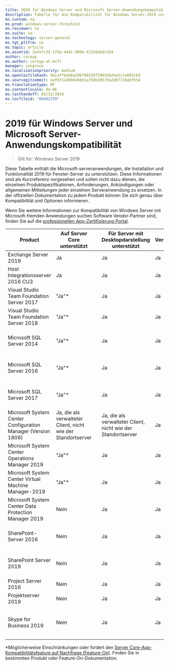 ```yaml
---
title: 2019 für Windows Server und Microsoft Server-Anwendungskompatibilität
description: Tabelle für die Kompatibilität für Windows Server-2019 und Microsoft-serveranwendungen
ms.custom: na
ms.prod: windows-server-threshold
ms.reviewer: na
ms.suite: na
ms.technology: server-general
ms.tgt_pltfrm: na
ms.topic: article
ms.assetid: 2afe7c32-1fda-4441-989b-4115dabdcd34
author: coreyp
ms.author: coreyp-at-msft
manager: jasgroce
ms.localizationpriority: medium
ms.openlocfilehash: 8dcaff6ab8a296790158f59035bd4a5c1a093cbd
ms.sourcegitcommit: eaf071249b6eb6b1a758b38579a2d87710abfb54
ms.translationtype: MT
ms.contentlocale: de-DE
ms.lasthandoff: 05/31/2019
ms.locfileid: "66442370"
---
```

# <a name="windows-server-2019-and-microsoft-server-application-compatibility"></a>2019 für Windows Server und Microsoft Server-Anwendungskompatibilität

>Gilt für: Windows Server 2019

Diese Tabelle enthält die Microsoft-serveranwendungen, die Installation und Funktionalität 2019 für Fenster-Server zu unterstützen. Diese Informationen sind als Kurzreferenz vorgesehen und sollen nicht dazu dienen, die einzelnen Produktspezifikationen, Anforderungen, Ankündigungen oder allgemeinen Mitteilungen jeder einzelnen Serveranwendung zu ersetzen. In der offiziellen Dokumentation zu jedem Produkt können Sie sich genau über Kompatibilität und Optionen informieren.

Wenn Sie weitere Informationen zur Kompatibilität von Windows Server mit Microsoft-fremden Anwendungen suchen Software Vendor-Partner sind, finden Sie auf die [professionellen App-Zertifizierung Portal](https://commercialappcertification.microsoft.com/).

| **Product**                                                  | **Auf Server Core unterstützt**             |   | **Für Server mit Desktopdarstellung unterstützt** | **Veröffentlicht?** |   | **Weblink Produkt**                                                                                                                                                                                                                                                                                                                                                                                                                                                                             |
|--------------------------------------------------------------|------------------------------------------|---|-------------------------------------------------|---------------|---|--------------------------------------------------------------------------------------------------------------------------------------------------------------------------------------------------------------------------------------------------------------------------------------------------------------------------------------------------------------------------------------------------------------------------------------------------------------------------------------------------|
| Exchange Server 2019                                         | Ja                                      |   | Ja                                             | Ja           |   | [Systemanforderungen für Exchange Server](https://docs.microsoft.com/Exchange/plan-and-deploy/system-requirements?view=exchserver-2019)                                                                        |
| Host Integrationsserver 2016 CU3                            | Ja                                      |   | Ja                                             | Ja            |   | [Systemanforderungen für Host Integration Server](https://docs.microsoft.com/host-integration-server/install-and-config-guides/system-requirements)                                                            |
| Visual Studio Team Foundation Server 2017                    | "Ja"\*                                    |   | Ja                                             | Ja           |   | [Team Foundation Server 2017](https://docs.microsoft.com/tfs/server/requirements?view=vsts)                                                                                                                |
| Visual Studio Team Foundation Server 2018                    | "Ja"\*                                    |   | Ja                                             | Ja           |   | [Team Foundation Server 2018](https://docs.microsoft.com/tfs/server/requirements?view=vsts)                                                                                                                  |
| Microsoft SQL Server 2014                                    | "Ja"\*                                    |   | Ja                                             | Ja           |   | [Hardware- und Softwareanforderungen zum Installieren von SQLServer 2014](https://docs.microsoft.com/sql/sql-server/install/hardware-and-software-requirements-for-installing-sql-server?view=sql-server-2014)   |
| Microsoft SQL Server 2016                                    | "Ja"\*                                    |   | Ja                                             | Ja           |   | [Hardware- und Softwareanforderungen zum Installieren von SQLServer 2016](https://docs.microsoft.com/sql/sql-server/install/hardware-and-software-requirements-for-installing-sql-server?view=sql-server-2016)   |
| Microsoft SQL Server 2017                                    | "Ja"\*                                    |   | Ja                                             | Ja           |   | [Hardware- und Softwareanforderungen zum Installieren von SQLServer 2017](https://docs.microsoft.com/sql/sql-server/install/hardware-and-software-requirements-for-installing-sql-server?view=sql-server-2017) |
| Microsoft System Center Configuration Manager (Version 1806) | Ja, die als verwalteter Client, nicht wie der Standortserver |   | Ja, die als verwalteter Client, nicht wie der Standortserver        | Ja           |   | [Was ist neu in Version 1806 von System Center Configuration Manager](https://docs.microsoft.com/sccm/core/plan-design/changes/whats-new-in-version-1806)                                                    |
| Microsoft System Center Operations Manager 2019              | "Ja"\*                                    |   | Ja                                             | Ja           |   | [Systemanforderungen für System Center Operations Manager](https://docs.microsoft.com/system-center/scom/plan-system-requirements)                                                                                                      |
| Microsoft System Center Virtual Machine Manager-2019         | "Ja"\*                                    |   | Ja                                             | Ja           |   | [Systemanforderungen für System Center Virtual Machine Manager](https://docs.microsoft.com/system-center/vmm/system-requirements)                                                                                                      |
| Microsoft System Center Data Protection Manager 2019         | Nein                                       |   | Ja                                             | Ja           |   | [Vorbereiten der Umgebung für System Center Data Protection Manager](https://docs.microsoft.com/system-center/dpm/prepare-environment-for-dpm?view=sc-dpm-2019)                                                                                                      |
| SharePoint-Server 2016                                       | Nein                                       |   | Ja                                             | Ja           |   | [Hardware- und softwareanforderungen für SharePoint Server 2016](https://docs.microsoft.com/SharePoint/install/hardware-and-software-requirements)                                                                |
| SharePoint Server 2019                                       | Nein                                       |   | Ja                                             | Ja           |   | [Hardware- und softwareanforderungen für SharePoint Server 2019](https://docs.microsoft.com/sharepoint/install/hardware-and-software-requirements-2019)                                                       |
| Project Server 2016                                          | Nein                                       |   | Ja                                             | Ja           |   | [Softwareanforderungen für Project Server 2016](https://docs.microsoft.com/project/software-requirements-for-project-server-2016)                                                                                |
| Projektserver 2019                                          | Nein                                       |   | Ja                                             | Ja           |   | [Softwareanforderungen für Project Server 2019](https://docs.microsoft.com/project/software-requirements-for-project-server-2019)                                                                          |
| Skype for Business 2019                                      | Nein                                       |   | Ja                                             | Ja           |   | [Installieren von erforderlichen Komponenten für Skype for Business Server](https://docs.microsoft.com/skypeforbusiness/deploy/install/install-prerequisites)                                                                          |

\*Möglicherweise Einschränkungen oder fordert den [Server Core-App-Kompatibilitätsfeature auf Nachfrage (Feature-On)](install-fod-19.md).
Finden Sie in bestimmten Produkt oder Feature-On-Dokumentation.
